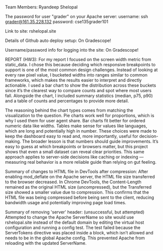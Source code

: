 Team Members: Ryandeep Shelopal

The password for user "grader" on your Apache server:
username: ssh grader@161.35.228.132
password: cse135grader101

Link to site: rshelopal.site

Details of Github auto deploy setup: On Gradescope!

Username/password info for logging into the site: On Gradescope!

REPORT (HW3):
For my report I focused on the screen width metric from static_data. I chose this because deciding which responsive breakpoints to support is one of the most common design challenges. Instead of looking at every raw pixel value, I bucketed widths into ranges similar to common frameworks, which makes the results easier to interpret and directly actionable. I used a bar chart to show the distribution across these buckets since it’s the clearest way to compare counts and spot where most users fall. Alongside the chart, I included summary statistics (median, p75, p90) and a table of counts and percentages to provide more detail.

The reasoning behind the chart types comes from matching the visualization to the question. Pie charts work well for proportions, which is why I used them for user agent share. Bar charts fit better for ordered numeric data like widths. Tables make sense for values like languages, which are long and potentially high in number. These choices were made to keep the dashboard easy to read and, more importantly, useful for decision-making. The broader lesson is that numbers should guide improvements. It’s easy to guess at which breakpoints or browsers matter, but this project shows that even a small dataset can reveal clear priorities. This same approach applies to server-side decisions like caching or indexing — measuring real behavior is a more reliable guide than relying on gut feeling.

Summary of changes to HTML file in DevTools after compression:
After enabling mod_deflate on the Apache server, the HTML file size transferred to the browser decreased. In Chrome DevTools, the Content-Length remained as the original HTML size (uncompressed), but the Transferred size showed a smaller value due to compression. This confirms that the HTML file was being compressed before being sent to the client, reducing bandwidth usage and potentially improving page load times.

Summary of removing 'server' header: (unsuccessful, but attempted)
Attempted to change the Apache ServerName so site would use rshelopal.site instead of the default domain by editing the virtual host configuration and running a config test. The test failed because the ServerTokens directive was placed inside a <VirtualHost> block, which isn’t allowed and needs to be in the global Apache config. This prevented Apache from reloading with the updated ServerName.

